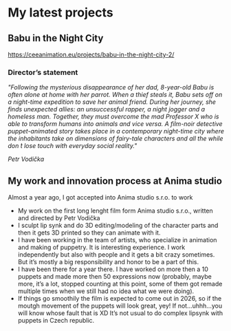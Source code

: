 # My latest projects

## Babu in the Night City 

https://ceeanimation.eu/projects/babu-in-the-night-city-2/ 

### Director’s statement
_"Following the mysterious disappearance of her dad, 8-year-old Babu is often alone at home with her parrot. When a thief steals it, Babu sets off on a night-time expedition to save her animal friend. During her journey, she finds unexpected allies: an unsuccessful rapper, a night jogger and a homeless man. Together, they must overcome the mad Professor X who is able to transform humans into animals and vice versa. A film-noir detective puppet-animated story takes place in a contemporary night-time city where the inhabitants take on dimensions of fairy-tale characters and all the while don ́t lose touch with everyday social reality."_ 

 _Petr Vodička_ 

## My work and innovation process at Anima studio

Almost a year ago, I got accepted into Anima studio s.r.o. to work 

- My work on the first long lenght film form Anima studio s.r.o., written and directed by Petr Vodička
- I sculpt lip synk and do 3D editing/modeling of the character parts and then it gets 3D printed so they can animate with it.
- I have been working in the team of artists, who specialize in animation and making of puppetry. It is interesting experience. I work independently but also with people and it gets a bit crazy sometimes. But it’s mostly a big responsibility and honor to be a part of this.
- I have been there for a year there. I have worked on more then a 10 puppets and made more then 50 expressions now (probably, maybe more, it’s a lot, stopped counting at this point, some of them got remade multiple times when we still had no idea what we were doing). 
- If things go smoothily the film is expected to come out in 2026, so if the moutgh movement of the puppets will look great, yey! If not...uhhh...you will know whose fault that is XD It’s not usual to do complex lipsynk with puppets in Czech republic.
